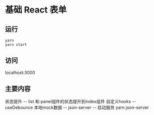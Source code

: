 # 基础 React 表单

## 运行
```
yarn 
yarn start
```

## 访问
localhost:3000

## 主要内容
状态提升
 -- list 和 panel组件的状态提升到index组件
自定义hooks
 -- useDebounce 
本地mock数据
 -- json-server 
 -- 启动服务 yarn json-server 
